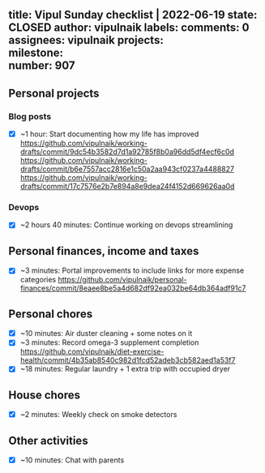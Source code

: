title:	Vipul Sunday checklist | 2022-06-19
state:	CLOSED
author:	vipulnaik
labels:	
comments:	0
assignees:	vipulnaik
projects:	
milestone:	
number:	907
--
## Personal projects

### Blog posts

- [x] ~1 hour: Start documenting how my life has improved https://github.com/vipulnaik/working-drafts/commit/9dc54b3582d7d1a92785f8b0a96dd5df4ecf6c0d https://github.com/vipulnaik/working-drafts/commit/b6e7557acc2816e1c50a2aa943cf0237a4488827 https://github.com/vipulnaik/working-drafts/commit/17c7576e2b7e894a8e9dea24f4152d669626aa0d

### Devops

- [x] ~2 hours 40 minutes: Continue working on devops streamlining

## Personal finances, income and taxes

- [x] ~3 minutes: Portal improvements to include links for more expense categories https://github.com/vipulnaik/personal-finances/commit/8eaee8be5a4d682df92ea032be64db364adf91c7

## Personal chores

- [x] ~10 minutes: Air duster cleaning + some notes on it
- [x] ~3 minutes: Record omega-3 supplement completion https://github.com/vipulnaik/diet-exercise-health/commit/4b35ab8540c982d1fcd52adeb3cb582aed1a53f7  
- [x] ~18 minutes: Regular laundry + 1 extra trip with occupied dryer 

## House chores

- [x] ~2 minutes: Weekly check on smoke detectors

## Other activities

- [x] ~10 minutes: Chat with parents
